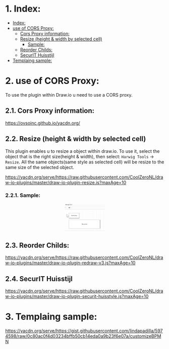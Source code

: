 # 1. Index:

<!-- TOC -->

- [Index:](#index)
- [use of CORS Proxy:](#use-of-cors-proxy)
    - [Cors Proxy information:](#cors-proxy-information)
    - [Resize (height & width by selected cell)](#resize-height--width-by-selected-cell)
        - [Sample:](#sample)
    - [Reorder Childs:](#reorder-childs)
    - [SecurIT Huisstijl](#securit-huisstijl)
- [Templaing sample:](#templaing-sample)

<!-- /TOC -->

# 2. use of CORS Proxy:

To use the plugin within Draw.io u need to use a CORS proxy.

## 2.1. Cors Proxy information:
https://ovsoinc.github.io/yacdn.org/

## 2.2. Resize (height & width by selected cell)
This plugin enables u to resize a object within draw.io. To use it, select the object that is the right size(height & width), then select: `Harwig Tools` -> `Resize`. All the same objects(same style as selected cell) will be resize to the same size of the selected object.

https://yacdn.org/serve/https://raw.githubusercontent.com/CoolZeroNL/draw-io-plugins/master/draw-io-plugin-resize.js?maxAge=10

### 2.2.1. Sample:
<p align="center">
  <img width="25%" src="./readme.images/example-draw-io-plugin-resize.gif">
</p>

## 2.3. Reorder Childs:
https://yacdn.org/serve/https://raw.githubusercontent.com/CoolZeroNL/draw-io-plugins/master/draw-io-plugin-redraw-v3.js?maxAge=10

## 2.4. SecurIT Huisstijl
https://yacdn.org/serve/https://raw.githubusercontent.com/CoolZeroNL/draw-io-plugins/master/draw-io-plugin-securit-huisstyle.js?maxAge=10

# 3. Templaing sample:
https://yacdn.org/serve/https://gist.githubusercontent.com/lindapadilla/5974598/raw/0c80ac0f4d03234bffb50cb14eda0a9b23f6e07a/customizeBPMN

